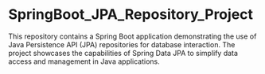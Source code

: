 # SpringBoot_JPA_Repository_Project
This repository contains a Spring Boot application demonstrating the use of Java Persistence API (JPA) repositories for database interaction. The project showcases the capabilities of Spring Data JPA to simplify data access and management in Java applications.
